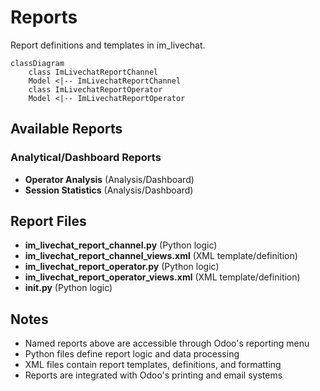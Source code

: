 # Reports

Report definitions and templates in im_livechat.

```mermaid
classDiagram
    class ImLivechatReportChannel
    Model <|-- ImLivechatReportChannel
    class ImLivechatReportOperator
    Model <|-- ImLivechatReportOperator
```

## Available Reports

### Analytical/Dashboard Reports
- **Operator Analysis** (Analysis/Dashboard)
- **Session Statistics** (Analysis/Dashboard)


## Report Files

- **im_livechat_report_channel.py** (Python logic)
- **im_livechat_report_channel_views.xml** (XML template/definition)
- **im_livechat_report_operator.py** (Python logic)
- **im_livechat_report_operator_views.xml** (XML template/definition)
- **__init__.py** (Python logic)

## Notes
- Named reports above are accessible through Odoo's reporting menu
- Python files define report logic and data processing
- XML files contain report templates, definitions, and formatting
- Reports are integrated with Odoo's printing and email systems

